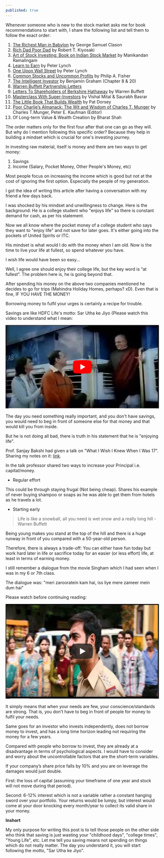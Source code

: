 ```yaml
---
published: true
---
```

Whenever someone who is new to the stock market asks me for book recommendations to start with, I share the following list and tell them to follow the exact order:

1. [The Richest Man in Babylon](https://www.amazon.in/gp/product/9388423399/ref=as_li_tl?ie=UTF8&camp=3638&creative=24630&creativeASIN=9388423399&linkCode=as2&tag=arjunbadola-21&linkId=4ee89b7a5b1c482e2ee0ec4cf1aa5991) by George Samuel Clason
2. [Rich Dad Poor Dad](https://www.amazon.in/gp/product/1612680194/ref=as_li_tl?ie=UTF8&camp=3638&creative=24630&creativeASIN=1612680194&linkCode=as2&tag=arjunbadola-21&linkId=a1b21d4d75f40bd523e4e7fe29f960d0) by Robert T. Kiyosaki
3. [Art of Stock Investing: Book on Indian Stock Market](https://www.amazon.in/gp/product/B0755L93RW/ref=as_li_tl?ie=UTF8&camp=3638&creative=24630&creativeASIN=B0755L93RW&linkCode=as2&tag=arjunbadola-21&linkId=50f43971ca3d47f475e656efb178fc27) by Manikandan Ramalingam
4. [Learn to Earn](https://www.amazon.in/gp/product/0684811634/ref=as_li_tl?ie=UTF8&camp=3638&creative=24630&creativeASIN=0684811634&linkCode=as2&tag=arjunbadola-21&linkId=fa022581e97178a293ee67fe2e7c283c) by Peter Lynch
5. [One Upon Wall Street](https://www.amazon.in/gp/product/0743200403/ref=as_li_tl?ie=UTF8&camp=3638&creative=24630&creativeASIN=0743200403&linkCode=as2&tag=arjunbadola-21&linkId=079adc7b214254217c9f7ffed320efaf) by Peter Lynch
6. [Common Stocks and Uncommon Profits](https://www.amazon.in/gp/product/B00XCC5Y0O/ref=as_li_tl?ie=UTF8&camp=3638&creative=24630&creativeASIN=B00XCC5Y0O&linkCode=as2&tag=arjunbadola-21&linkId=3cf94439685a7043b0ab4e6ed13121f3) by Philip A. Fisher
7. [The Intelligent Investor](https://www.amazon.in/gp/product/0062312685/ref=as_li_tl?ie=UTF8&camp=3638&creative=24630&creativeASIN=0062312685&linkCode=as2&tag=arjunbadola-21&linkId=7331a4efc334a161018268929b3d9895) by Benjamin Graham (Chapter 8 & 20)
8. [Warren Buffett Partnership Letters](http://csinvesting.org/wp-content/uploads/2012/05/complete_buffett_partnership_letters-1957-70_in-sections.pdf)
9. [Letters To Shareholders of Berkshire Hathaway](https://www.berkshirehathaway.com/letters/letters.html) by Warren Buffett
10. [Masterclass With Super-Investors](https://www.amazon.in/gp/product/9388304187/ref=as_li_tl?ie=UTF8&camp=3638&creative=24630&creativeASIN=9388304187&linkCode=as2&tag=arjunbadola-21&linkId=82df33c951165bc170f1b2b664059579) by Vishal Mital & Saurabh Basrar
11. [The Little Book That Builds Wealth](https://www.amazon.in/gp/product/047022651X/ref=as_li_tl?ie=UTF8&camp=3638&creative=24630&creativeASIN=047022651X&linkCode=as2&tag=arjunbadola-21&linkId=000479d6578082915c8b1251f409d23c) by Pat Dorsey
12. [Poor Charlie’s Almanack: The Wit and Wisdom of Charles T. Munger](https://www.amazon.in/gp/product/1578645018/ref=as_li_tl?ie=UTF8&camp=3638&creative=24630&creativeASIN=1578645018&linkCode=as2&tag=arjunbadola-21&linkId=05c06b4db3305339cd2a017330d5beae) by Charles T.Munger, Peter E. Kaufman (Editor)
13. Of Long-term Value & Wealth Creation by Bharat Shah

The order matters only for the first four after that one can go as they will. But why do I mention following this specific order? Because they help in building a mindset which is crucial for one's investing journey.

In investing raw material, itself is money and there are two ways to get money:
1. Savings
2. Income (Salary, Pocket Money, Other People's Money, etc)

Most people focus on increasing the income which is good but not at the cost of ignoring the first option. Especially the people of my generation.

I got the idea of writing this article after having a conversation with my friend a few days back.

I was shocked by his mindset and unwillingness to change. Here is the background:
He is a college student who "enjoys life" so there is constant demand for cash, as per his statement.

Now we all know where the pocket money of a college student who says they want to "enjoy life" and not save for later goes. It's either going into the pockets of United Spirits or ITC.

His mindset is what would I do with the money when I am old. Now is the time to live your life at fullest, so spend whatever you have.

I wish life would have been so easy...

Well, I agree one should enjoy their college life, but the key word is “at fullest”. The problem here is, he is going beyond that.

After spending his money on the above two companies mentioned he decides to go for trips (Mahindra Holiday Homes, perhaps? xD). Even that is fine, IF YOU HAVE THE MONEY!

Borrowing money to fulfil your urges is certainly a recipe for trouble.

Savings are like HDFC Life's motto: Sar Utha ke Jiyo (Please watch this video to understand what I mean:

[![saruthakejiyo](/assets/saruthakejiyo.PNG)](https://www.youtube.com/watch?v=ui9GPNYpvVc)

The day you need something really important, and you don't have savings, you would need to beg in front of someone else for that money and that would kill you from inside.

But he is not doing all bad, there is truth in his statement that he is "enjoying life".

Prof. Sanjay Bakshi had given a talk on "What I Wish I Knew When I Was 17". Sharing my notes on it: [link](https://twitter.com/badola_arjun/status/1353260875872923649).

In the talk professor shared two ways to increase your Principal i.e. capital/money.

- Regular effort

This could be through staying frugal (Not being cheap). Shares his example of never buying shampoo or soaps as he was able to get them from hotels as he travels a lot.

- Starting early

> Life is like a snowball, all you need is wet snow and a really long hill - Warren Buffett

Being young makes you stand at the top of the hill and there is a huge runway in front of you compared with a 50-year-old person.

Therefore, there is always a trade-off: You can either have fun today but work hard later in life or sacrifice today for an easier (or less effort) life, at least in terms of earning money.

I still remember a dialogue from the movie Singham which I had seen when I was in my 6 or 7th class.

The dialogue was: "meri zarooratein kam hai, iss liye mere zameer mein dum hai"

Please watch before continuing reading:

[![singham](/assets/singham.PNG)](https://www.youtube.com/watch?v=mK6rc84fFLc)

It simply means that when your needs are few, your conscience/standards are strong. That is, you don’t have to beg in front of people for money to fulfil your needs.

Same goes for an investor who invests independently, does not borrow money to invest, and has a long time horizon leading not requiring the money for a few years.

Compared with people who borrow to invest, they are already at a disadvantage in terms of psychological aspects. I would have to consider and worry about the uncontrollable factors that are the short-term variables.

If your company’s share price falls by 10% and you are on leverage the damages would just double.

First: the loss of capital (assuming your timeframe of one year and stock will not move during that period). 

Second: 6-12% interest which is not a variable rather a constant hanging sword over your portfolio. Your returns would be lumpy, but interest would come at your door knocking every month/year to collect its valid share in your money.

**Inshort**

My only purpose for writing this post is to tell those people on the other side who think that saving is just wasting your "childhood days", "college times", "Young Life", etc. Let me tell you saving means not spending on things which do not really matter. The day you understand it, you will start following the motto, "Sar Utha ke Jiyo".
